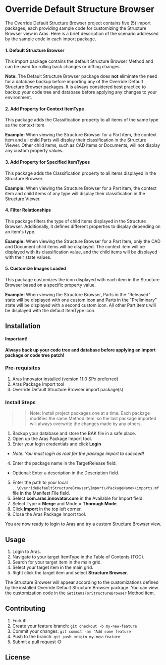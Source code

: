# Override Default Structure Browser

The Override Default Structure Browser project contains five (5) import packages, each providing sample code for customizing the Structure Browser view in Aras. Here is a brief description of the scenario addressed by the sample code in each import package.

#### 1. Default Structure Browser
This import package contains the default Structure Browser Method and can be used for rolling back changes or diffing changes.

**Note:** The Default Structure Browser package does **not** eliminate the need for a database backup before importing any of the Override Default Structure Browser packages. It is always considered best practice to backup your code tree and database before applying any changes to your environment.

#### 2. Add Property for Context ItemType
This package adds the Classification property to all items of the same type as the context item.

**Example:** When viewing the Structure Browser for a Part item, the context item and all child Parts will display their classification in the Structure Viewer. Other child items, such as CAD items or Documents, will not display any custom property values.

#### 3. Add Property for Specified ItemTypes
This package adds the Classification property to all items displayed in the Structure Browser.

**Example:** When viewing the Structure Browser for a Part item, the context item and child items of any type will display their classification in the Structure Viewer.

#### 4. Filter Relationships
This package filters the type of child items displayed in the Structure Browser. Additionally, it defines different properties to display depending on an item's type.

**Example:** When viewing the Structure Browser for a Part Item, only the CAD and Document child items will be displayed. The context item will be displayed with its classification value, and the child items will be displayed with their state values.

#### 5. Customize Images Loaded
This package customizes the icon displayed with each item in the Structure Browser based on a specific property value.

**Example:** When viewing the Structure Browser, Parts in the "Released" state will be displayed with one custom icon and Parts in the "Preliminary" state will be displayed with a second custom icon. All other Part items will be displayed with the default ItemType icon.

## Installation

#### Important!
**Always back up your code tree and database before applying an import package or code tree patch!**

### Pre-requisites

1. Aras Innovator installed (version 11.0 SPx preferred)
2. Aras Package Import tool
3. Override Default Structure Browser import package(s)

### Install Steps

>> Note: Install project packages one at a time. 
>> Each package modifies the same Method item, so the last package imported will always overwrite the changes made by any others.

1. Backup your database and store the BAK file in a safe place.
2. Open up the Aras Package Import tool.
3. Enter your login credentials and click **Login**
  * _Note: You must login as root for the package import to succeed!_
4. Enter the package name in the TargetRelease field.
  * Optional: Enter a description in the Description field.
5. Enter the path to your local `..\OverrideDefaultStructureBrowser\Import\<PackageName>\imports.mf` file in the Manifest File field.
6. Select **com.aras.innovator.core** in the Available for Import field.
7. Select Type = **Merge** and Mode = **Thorough Mode**.
8. Click **Import** in the top left corner.
9. Close the Aras Package Import tool.

You are now ready to login to Aras and try a custom Structure Browser view.

## Usage

1. Login to Aras.
2. Navigate to your target ItemType in the Table of Contents (TOC).
3. Search for your target item in the main grid.
4. Select your target item in the main grid.
5. Right click the target item and select **Structure Browser**.

The Structure Browser will appear according to the customizations defined by the installed Override Default Structure Browser package. You can view the customization code in the ``GetItemsForStructureBrowser`` Method item.

## Contributing

1. Fork it!
2. Create your feature branch: `git checkout -b my-new-feature`
3. Commit your changes: `git commit -am 'Add some feature'`
4. Push to the branch: `git push origin my-new-feature`
5. Submit a pull request :D

## License
